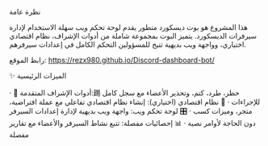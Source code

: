 نظرة عامة

هذا المشروع هو بوت ديسكورد متطور يقدم لوحة تحكم ويب سهلة الاستخدام لإدارة سيرفرات الديسكورد. يتميز البوت بمجموعة شاملة من أدوات الإشراف، نظام اقتصادي اختياري، وواجهة ويب بديهية تتيح للمسؤولين التحكم الكامل في إعدادات سيرفرهم.

رابط الموقع: https://rezx980.github.io/Discord-dashboard-bot/

✨ الميزات الرئيسية

· 🔧 أدوات الإشراف المتقدمة:踢 حظر، طرد، كتم، وتحذير الأعضاء مع سجل كامل للإجراءات
· 💸 نظام اقتصادي (اختياري): إنشاء نظام اقتصادي تفاعلي مع عملة افتراضية، متجر، وميزات كسب
· 🎛️ لوحة تحكم ويب: واجهة ويب بديهية لإدارة إعدادات السيرفر دون الحاجة لأوامر نصية
· 📊 إحصائيات مفصلة: تتبع نشاط السيرفر والأعضاء مع تقارير مفصلة
